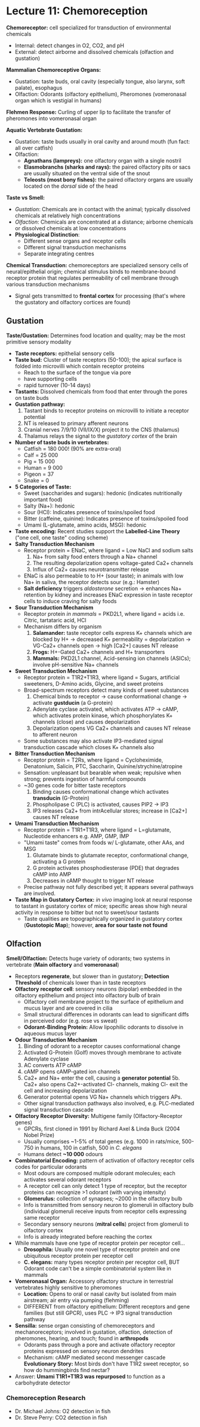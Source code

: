 # Lecture 11: Chemoreception

**Chemoreceptor:** cell specialized for transduction of environmental chemicals
* Internal: detect changes in O2, CO2, and pH
* External: detect airborne and dissolved chemicals (olfaction and gustation)

**Mammalian Chemoreceptive Organs:**
* Gustation: taste buds, oral cavity (especially tongue, also larynx, soft palate), esophagus
* Olfaction: Odorants (olfactory epithelium), Pheromones (vomeronasal organ which is vestigial in humans)

**Flehmen Response:** Curling of upper lip to facilitate the transfer of pheromones into vomeronasal organ

**Aquatic Vertebrate Gustation:**
* Gustation: taste buds usually in oral cavity and around mouth (fun fact: all over catfish)
* Olfaction:
  * **Agnathans (lampreys):** one olfactory organ with a single nostril
  * **Elasmobranchs (sharks and rays):** the paired olfactory pits or sacs are usually situated on the ventral side of the snout
  * **Teleosts (most bony fishes):** the paired olfactory organs are usually located on the *dorsal* side of the head

**Taste vs Smell:**
  * *Gustation*: Chemicals are in contact with the animal; typically dissolved chemicals at relatively high concentrations
  * *Olfaction*: Chemicals are concentrated at a distance; airborne chemicals or dissolved chemicals at low concentrations
  * **Physiological Distinction**: 
    * Different sense organs and receptor cells
    * Different signal transduction mechanisms
    * Separate integrating centres

**Chemical Transduction:** chemoreceptors are specialized sensory cells of neural/epithelial origin; chemical stimulus binds to membrane-bound receptor protein that regulates permeability of cell membrane through various transduction mechanisms
  * Signal gets transmitted to **frontal cortex** for processing (that's where the gustatory and olfactory cortices are found)

## Gustation
**Taste/Gustation:** Determines food location and quality; may be the most primitive sensory modality
* **Taste receptors:** epithelial sensory cells
* **Taste bud:** Cluster of taste receptors (50-100); the apical surface is folded into microvilli which contain receptor proteins
  * Reach to the surface of the tongue via pore
  * have supporting cells
  * rapid turnover (10-14 days)
* **Tastants:** Dissolved chemicals from food that enter through the pores on taste buds
* **Gustation pathway:** 
  1. Tastant binds to receptor proteins on microvilli to initiate a receptor potential
  2. NT is released to primary afferent neurons
  3. Cranial nerves 7/9/10 (VII/IX/X) project it to the CNS (thalamus)
  4. Thalamus relays the signal to the *gustatory cortex* of the brain
* **Number of taste buds in vertebrates:**
  * Catfish = 180 000! (90% are extra-oral)
  * Calf = 25 000
  * Pig = 15 000
  * Human = 9 000
  * Pigeon = 37
  * Snake = 0
* **5 Categories of Taste:** 
  * Sweet (saccharides and sugars): hedonic (indicates nutritionally important food)
  * Salty (Na+): hedonic
  * Sour (HCl): Indicates presence of toxins/spoiled food
  * Bitter (caffeine, quinine): Indicates presence of toxins/spoiled food
  * Umami (L-glutamate, amino acids, MSG): hedonic
* **Taste encoding:** Recent studies support the **Labelled-Line Theory** ("one cell, one taste" coding scheme)
* **Salty Transduction Mechanism**
  * Receptor protein = ENaC, where ligand = Low NaCl and sodium salts
    1. Na+ from salty food enters through a Na+ channel
    2. The resulting depolarization opens voltage-gated Ca2+ channels
    3. Influx of Ca2+ causes neurotransmitter release
  * ENaC is also permeable to to H+ (sour taste); in animals with low Na+ in saliva, the receptor detects sour (e.g.: Hamster)
  * **Salt deficiency** triggers *aldosterone* secretion -> enhances Na+ retention by kidney and increases ENaC expression in taste receptor cells to induce craving for salty foods
* **Sour Transduction Mechanism**
  * Receptor protein *in mammals* = PKD2L1, where ligand = acids i.e. Citric, tartataric acid, HCl
  * Mechanism differs by organism
    1. **Salamander:** taste receptor cells express K+ channels which are blocked by H+ -> decreased K+ permeability = depolarization -> VG-Ca2+ channels open -> high [Ca2+] causes NT release
    2. **Frogs:** H+-Gated Ca2+ channels and H+ transporters
    3. **Mammals:** PKD2L1 channel, Acid-sensing  ion channels (ASICs); involve pH-sensitive Na+ channels
* **Sweet Transduction Mechanism**
  * Receptor protein = T1R2+T1R3, where ligand = Sugars, artificial sweeteners, D-Amino acids, Glycine, and sweet proteins
  * Broad-spectrum receptors detect many kinds of sweet substances
    1. Chemical binds to receptor -> cause conformational change -> activate **gustducin** (a G-protein)
    2. Adenylate cyclase activated, which activates ATP -> cAMP, which activates protein kinase, which phosphorylates K+ channels (close) and causes depolarization
    3. Depolarization opens VG Ca2+ channels and causes NT release to afferent neuron
  * Some substances may also activate IP3-mediated signal transduction cascade which closes K+ channels also
* **Bitter Transduction Mechanism**
  * Receptor protein = T2Rs, where ligand = Cycloheximide, Denatonium, Salicin, PTC, Saccharin, Quinine/strychine/atropine
  * Sensation: unpleasant but bearable when weak; repulsive when strong; prevents ingestion of harmful compounds
  * ~30 genes code for bitter taste receptors
    1. Binding causes conformational change which activates **transducin** (G-Protein)
    2. Phospholipase C (PLC) is activated, causes PIP2 -> IP3
    3. IP3 releases Ca2+ from intrAcellular stores; increase in [Ca2+] causes NT release
* **Umami Transduction Mechanism**
  * Receptor protein = T1R1+T1R3, where ligand = L=glutamate, Nucleotide enhancers e.g. AMP, GMP, IMP
  * "Umami taste" comes from foods w/ L-glutamate, other AAs, and MSG
    1. Glutamate binds to glutamate receptor, conformational  change, activating a G protein
    2. G protein activates phosphodiesterase (PDE) that degrades cAMP into AMP
    3. Decreases in cAMP thought to trigger NT release
  * Precise pathway not fully described yet; it appears several pathways are involved.
* **Taste Map in Gustatory Cortex:** *in vivo* imaging look at neural response to tastant in gustatory cortex of mice; specific areas show high neural activity in response to bitter but not to sweet/sour tastants
  * Taste qualities are topographically organized in gustatory cortex (**Gustotopic Map**); however, **area for sour taste not found**

## Olfaction
**Smell/Olfaction:** Detects huge variety of odorants; two systems in vertebrate (**Main olfactory** and **vomeronasal**)
* Receptors **regenerate**, but slower than in gustatory; **Detection Threshold** of chemicals lower than in taste receptors
* **Olfactory receptor cell**: sensory neurons (bipolar) embedded in the olfactory epithelium and project into olfactory bulb of brain
  * Olfactory cell membrane project to the surface of epithelium and mucus layer and are covered in cilia
  * Small structural differences in odorants can lead to significant diffs in perceived odor (e.g. rose vs sweat)
  * **Odorant-Binding Protein:** Allow lipophilic odorants to  dissolve in aqueous mucus layer
* **Odour Transduction Mechanism**
  1. Binding of odorant to a receptor causes conformational change
  2. Activated G-Protein (Golf) moves through membrane to activate Adenylate cyclase
  3. AC converts ATP cAMP 
  4. cAMP opens cAMP-gated ion channels 
  5. Ca2+ and Na+ enter the cell, causing a **generator potential**
  5b. Ca2+ also opens Ca2+-activated Cl- channels, making Cl- exit the cell and increasing depolarization
  6. Generator potential opens VG Na+ channels which triggers APs.
  * Other signal transduction pathways also involved, e.g. PLC-mediated signal transduction cascade
* **Olfactory Receptor Diversity:** Multigene family (Olfactory-Receptor genes)
  * GPCRs, first cloned in 1991 by Richard Axel & Linda Buck (2004 Nobel Prize)
  * Usually comprises ~1-5% of total genes (e.g. 1000 in rats/mice, 500-750 in humans, 100 in catfish, 500 in *C. elegans*
  * Humans detect **~10 000** odours
* **Combinatorial Encoding:** pattern of activation of olfactory receptor cells codes for particular odorants
  * Most odours are composed multiple odorant molecules; each activates several odorant receptors
  * A receptor cell can only detect 1 type of receptor, but the receptor proteins can recognize >1 odorant (with varying intensity)
  * **Glomerulus:** collection of synapses; ~2000 in the olfactory bulb
  * Info is transmitted from sensory neuron to glomeruli in olfactory bulb (individual glomeruli receive inputs from receptor cells expressing same receptor
  * Secondary sensory neurons (**mitral cells**) project from glomeruli to olfactory cortex
  * Info is already integrated before reaching the cortex
* While mammals have one type of receptor protein per receptor cell...
  * **Drosophila:** Usually one novel type of receptor protein and one  ubiquitous receptor protein per receptor cell
  * **C. elegans:** many  types receptor protein per receptor cell, BUT Odorant code can't be a simple combinatorial  system like in  mammals
* **Vomeronasal Organ:** Accessory olfactory structure in terrestrial vertebrates highly sensitive to pheromones
  * **Location:** Opens to oral or nasal cavity but isolated from main airstream; air entry via pumping (flehming)
  * DIFFERENT from olfactory epithelium: Different receptors and gene families (but still GPCR), uses PLC -> IP3 signal transduction pathway
* **Sensilla:** sense organ consisting of chemoreceptors and mechanoreceptors; involved in gustation, olfaction, detection of  pheromones, hearing, and touch; found in **arthropods**
  * Odorants pass through a pore and activate olfactory receptor proteins expressed on sensory neuron dendrites
  * Mechanism: cAMP mediated second messenger cascade
**Evolutionary Story:** Most birds don't have T1R2 sweet receptor, so how do hummingbirds find nectar?
* Answer: **Umami T1R1+T1R3 was repurposed** to function as a carbohydrate detector

### **Chemoreception Research**
* Dr. Michael Johns: O2 detection in fish
* Dr. Steve Perry: CO2 detection in fish
